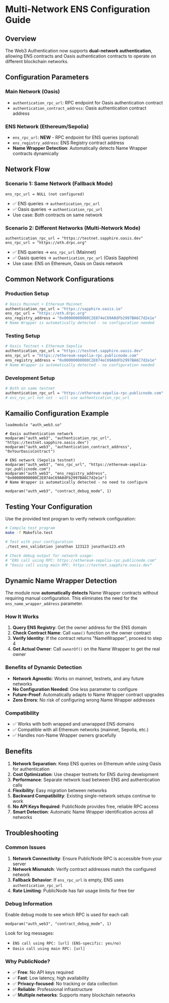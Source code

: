 # Multi-Network ENS Configuration Guide

## Overview

The Web3 Authentication now supports **dual-network authentication**, allowing ENS contracts and Oasis authentication contracts to operate on different blockchain networks.

## Configuration Parameters

### Main Network (Oasis)
- `authentication_rpc_url`: RPC endpoint for Oasis authentication contract
- `authentication_contract_address`: Oasis authentication contract address

### ENS Network (Ethereum/Sepolia)
- `ens_rpc_url`: **NEW** - RPC endpoint for ENS queries (optional)
- `ens_registry_address`: ENS Registry contract address
- **Name Wrapper Detection**: Automatically detects Name Wrapper contracts dynamically

## Network Flow

### Scenario 1: Same Network (Fallback Mode)
```
ens_rpc_url = NULL (not configured)
```
- ✅ ENS queries → `authentication_rpc_url`
- ✅ Oasis queries → `authentication_rpc_url`
- Use case: Both contracts on same network

### Scenario 2: Different Networks (Multi-Network Mode)
```
authentication_rpc_url = "https://testnet.sapphire.oasis.dev"
ens_rpc_url = "https://eth.drpc.org"
```
- ✅ ENS queries → `ens_rpc_url` (Mainnet)
- ✅ Oasis queries → `authentication_rpc_url` (Oasis Sapphire)
- Use case: ENS on Ethereum, Oasis on Oasis network

## Common Network Configurations

### Production Setup
```bash
# Oasis Mainnet + Ethereum Mainnet
authentication_rpc_url = "https://sapphire.oasis.io"
ens_rpc_url = "https://eth.drpc.org"
ens_registry_address = "0x00000000000C2E074eC69A0dFb2997BA6C7d2e1e"
# Name Wrapper is automatically detected - no configuration needed
```

### Testing Setup
```bash
# Oasis Testnet + Ethereum Sepolia
authentication_rpc_url = "https://testnet.sapphire.oasis.dev"
ens_rpc_url = "https://ethereum-sepolia-rpc.publicnode.com"
ens_registry_address = "0x00000000000C2E074eC69A0dFb2997BA6C7d2e1e"
# Name Wrapper is automatically detected - no configuration needed
```

### Development Setup
```bash
# Both on same testnet
authentication_rpc_url = "https://ethereum-sepolia-rpc.publicnode.com"
# ens_rpc_url not set - will use authentication_rpc_url
```

## Kamailio Configuration Example

```kamailio
loadmodule "auth_web3.so"

# Oasis authentication network
modparam("auth_web3", "authentication_rpc_url", "https://testnet.sapphire.oasis.dev")
modparam("auth_web3", "authentication_contract_address", "0xYourOasisContract")

# ENS network (Sepolia testnet)
modparam("auth_web3", "ens_rpc_url", "https://ethereum-sepolia-rpc.publicnode.com")
modparam("auth_web3", "ens_registry_address", "0x00000000000C2E074eC69A0dFb2997BA6C7d2e1e")
# Name Wrapper is automatically detected - no need to configure

modparam("auth_web3", "contract_debug_mode", 1)
```

## Testing Your Configuration

Use the provided test program to verify network configuration:

```bash
# Compile test program
make -f Makefile.test

# Test with your configuration
./test_ens_validation jonathan 123123 jonathan123.eth

# Check debug output for network usage:
# "ENS call using RPC: https://ethereum-sepolia-rpc.publicnode.com"
# "Oasis call using main RPC: https://testnet.sapphire.oasis.dev"
```

## Dynamic Name Wrapper Detection

The module now **automatically detects** Name Wrapper contracts without requiring manual configuration. This eliminates the need for the `ens_name_wrapper_address` parameter.

### How It Works

1. **Query ENS Registry**: Get the owner address for the ENS domain
2. **Check Contract Name**: Call `name()` function on the owner contract
3. **Verify Identity**: If the contract returns "NameWrapper", proceed to step 4
4. **Get Actual Owner**: Call `ownerOf()` on the Name Wrapper to get the real owner

### Benefits of Dynamic Detection

- **Network Agnostic**: Works on mainnet, testnets, and any future networks
- **No Configuration Needed**: One less parameter to configure
- **Future-Proof**: Automatically adapts to Name Wrapper contract upgrades
- **Zero Errors**: No risk of configuring wrong Name Wrapper addresses

### Compatibility

- ✅ Works with both wrapped and unwrapped ENS domains
- ✅ Compatible with all Ethereum networks (mainnet, Sepolia, etc.)
- ✅ Handles non-Name Wrapper owners gracefully

## Benefits

1. **Network Separation**: Keep ENS queries on Ethereum while using Oasis for authentication
2. **Cost Optimization**: Use cheaper testnets for ENS during development
3. **Performance**: Separate network load between ENS and authentication calls
4. **Flexibility**: Easy migration between networks
5. **Backward Compatibility**: Existing single-network setups continue to work
6. **No API Keys Required**: PublicNode provides free, reliable RPC access
7. **Smart Detection**: Automatic Name Wrapper identification across all networks

## Troubleshooting

### Common Issues

1. **Network Connectivity**: Ensure PublicNode RPC is accessible from your server
2. **Network Mismatch**: Verify contract addresses match the configured network
3. **Fallback Behavior**: If `ens_rpc_url` is empty, ENS uses `authentication_rpc_url`
4. **Rate Limiting**: PublicNode has fair usage limits for free tier

### Debug Information

Enable debug mode to see which RPC is used for each call:
```
modparam("auth_web3", "contract_debug_mode", 1)
```

Look for log messages:
- `ENS call using RPC: [url] (ENS-specific: yes/no)`
- `Oasis call using main RPC: [url]`

### Why PublicNode?

- ✅ **Free**: No API keys required
- ✅ **Fast**: Low latency, high availability
- ✅ **Privacy-focused**: No tracking or data collection
- ✅ **Reliable**: Professional infrastructure
- ✅ **Multiple networks**: Supports many blockchain networks